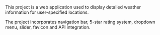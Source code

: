 This project is a web application used to display detailed weather information for user-specified locations.

The project incorporates navigation bar, 5-star rating system, dropdown menu, slider, favicon and API integration.
